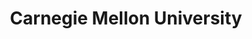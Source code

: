---
title: "Carnegie Mellon University"
position: "Teaching Assistant - 18730: Introduction to Computer Security"
category: experience
startdate: 2022-08-29 00:00
enddate: 2022-12-20 00:00
work:
hidden: true # don't count this post in blog pagination
---